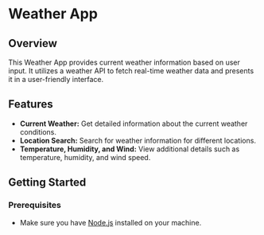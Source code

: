 # Weather App

## Overview

This Weather App provides current weather information based on user input. It utilizes a weather API to fetch real-time weather data and presents it in a user-friendly interface.

## Features

- **Current Weather:** Get detailed information about the current weather conditions.
- **Location Search:** Search for weather information for different locations.
- **Temperature, Humidity, and Wind:** View additional details such as temperature, humidity, and wind speed.

## Getting Started

### Prerequisites

- Make sure you have [Node.js](https://nodejs.org/) installed on your machine.
